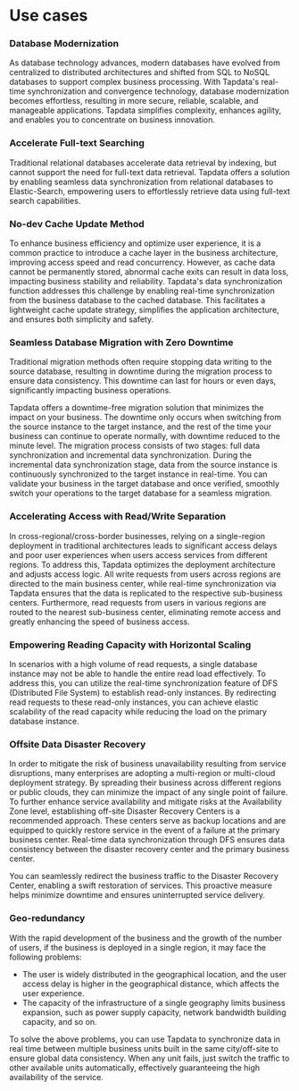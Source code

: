 # Use cases

### Database Modernization

As database technology advances, modern databases have evolved from centralized to distributed architectures and shifted from SQL to NoSQL databases to support complex business processing. With Tapdata's real-time synchronization and convergence technology, database modernization becomes effortless, resulting in more secure, reliable, scalable, and manageable applications. Tapdata simplifies complexity, enhances agility, and enables you to concentrate on business innovation.

### Accelerate Full-text Searching

Traditional relational databases accelerate data retrieval by indexing, but cannot support the need for full-text data retrieval. Tapdata offers a solution by enabling seamless data synchronization from relational databases to Elastic-Search, empowering users to effortlessly retrieve data using full-text search capabilities.

### No-dev Cache Update Method

To enhance business efficiency and optimize user experience, it is a common practice to introduce a cache layer in the business architecture, improving access speed and read concurrency. However, as cache data cannot be permanently stored, abnormal cache exits can result in data loss, impacting business stability and reliability. Tapdata's data synchronization function addresses this challenge by enabling real-time synchronization from the business database to the cached database. This facilitates a lightweight cache update strategy, simplifies the application architecture, and ensures both simplicity and safety.

### Seamless Database Migration with Zero Downtime

Traditional migration methods often require stopping data writing to the source database, resulting in downtime during the migration process to ensure data consistency. This downtime can last for hours or even days, significantly impacting business operations.

Tapdata offers a downtime-free migration solution that minimizes the impact on your business. The downtime only occurs when switching from the source instance to the target instance, and the rest of the time your business can continue to operate normally, with downtime reduced to the minute level. The migration process consists of two stages: full data synchronization and incremental data synchronization. During the incremental data synchronization stage, data from the source instance is continuously synchronized to the target instance in real-time. You can validate your business in the target database and once verified, smoothly switch your operations to the target database for a seamless migration.

### Accelerating Access with Read/Write Separation

In cross-regional/cross-border businesses, relying on a single-region deployment in traditional architectures leads to significant access delays and poor user experiences when users access services from different regions. To address this, Tapdata optimizes the deployment architecture and adjusts access logic. All write requests from users across regions are directed to the main business center, while real-time synchronization via Tapdata ensures that the data is replicated to the respective sub-business centers. Furthermore, read requests from users in various regions are routed to the nearest sub-business center, eliminating remote access and greatly enhancing the speed of business access.

### Empowering Reading Capacity with Horizontal Scaling

In scenarios with a high volume of read requests, a single database instance may not be able to handle the entire read load effectively. To address this, you can utilize the real-time synchronization feature of DFS (Distributed File System) to establish read-only instances. By redirecting read requests to these read-only instances, you can achieve elastic scalability of the read capacity while reducing the load on the primary database instance.

### Offsite Data Disaster Recovery

In order to mitigate the risk of business unavailability resulting from service disruptions, many enterprises are adopting a multi-region or multi-cloud deployment strategy. By spreading their business across different regions or public clouds, they can minimize the impact of any single point of failure. To further enhance service availability and mitigate risks at the Availability Zone level, establishing off-site Disaster Recovery Centers is a recommended approach. These centers serve as backup locations and are equipped to quickly restore service in the event of a failure at the primary business center. Real-time data synchronization through DFS ensures data consistency between the disaster recovery center and the primary business center.

You can seamlessly redirect the business traffic to the Disaster Recovery Center, enabling a swift restoration of services. This proactive measure helps minimize downtime and ensures uninterrupted service delivery.

### Geo-redundancy

With the rapid development of the business and the growth of the number of users, if the business is deployed in a single region, it may face the following problems:

- The user is widely distributed in the geographical location, and the user access delay is higher in the geographical distance, which affects the user experience.
- The capacity of the infrastructure of a single geography limits business expansion, such as power supply capacity, network bandwidth building capacity, and so on.

To solve the above problems, you can use Tapdata to synchronize data in real time between multiple business units built in the same city/off-site to ensure global data consistency. When any unit fails, just switch the traffic to other available units automatically, effectively guaranteeing the high availability of the service.